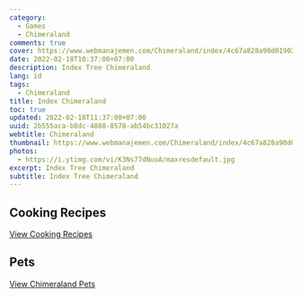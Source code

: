 ```yaml
---
category:
  - Games
  - Chimeraland
comments: true
cover: https://www.webmanajemen.com/Chimeraland/index/4c67a828a90d019026de5ca949d5a1ce.jpeg
date: 2022-02-18T10:37:00+07:00
description: Index Tree Chimeraland
lang: id
tags:
  - Chimeraland
title: Index Chimeraland
toc: true
updated: 2022-02-18T11:37:00+07:00
uuid: 2b555aca-b8dc-4888-8578-ab54bc31027a
webtitle: Chimeraland
thumbnail: https://www.webmanajemen.com/Chimeraland/index/4c67a828a90d019026de5ca949d5a1ce.jpeg
photos:
  - https://i.ytimg.com/vi/K3Ns77dNuoA/maxresdefault.jpg
excerpt: Index Tree Chimeraland
subtitle: Index Tree Chimeraland
---
```


## Cooking Recipes
[View Cooking Recipes](Recipes.html)

## Pets
[View Chimeraland Pets](Pets.html)